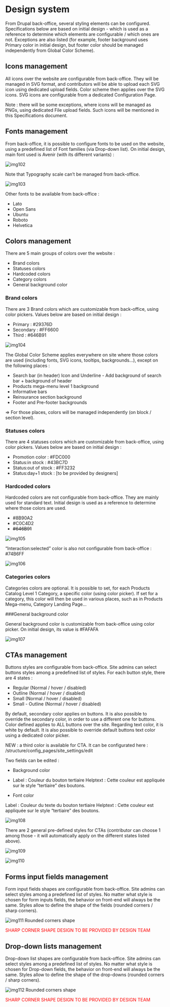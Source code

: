 # **Design system**

From Drupal back-office, several styling elements can be configured. Specifications below are based on initial design - which is used as a reference to determine which elements are configurable / which ones are not.
Exceptions are also listed (for example, footer background uses Primary color in initial design, but footer color should be managed independently from Global Color Scheme). 

## **Icons management**

All icons over the website are configurable from back-office. They will be managed in SVG format, and contributors will be able to upload each SVG icon using dedicated upload fields. Color scheme then applies over the SVG icons.
SVG icons are configurable from a dedicated Configuration Page. 

Note : there will be some exceptions, where icons will be managed as PNGs, using dedicated File upload fields. Such icons will be mentioned in this Specifications document. 

## **Fonts management**

From back-office, it is possible to configure fonts to be used on the website, using a predefined list of Font families (via Drop-down list). On initial design, main font used is Avenir (with its different variants) :

![img102](../img/img102.png)

Note that Typography scale can’t be managed from back-office.

![img103](../img/img103.png)

Other fonts to be available from back-office :

* Lato
* Open Sans
* Ubuntu
* Roboto
* Helvetica

## **Colors management**

There are 5 main groups of colors over the website : 

* Brand colors
* Statuses colors
* Hardcoded colors
* Category colors
* General background color

### Brand colors

There are 3 Brand colors which are customizable from back-office, using color pickers. Values below are based on initial design : 

* Primary : #29376D
* Secondary : #FF6600
* Third : #646B91

![img104](../img/img104.png)

The Global Color Scheme applies everywhere on site where those colors are used (including fonts, SVG icons, tooltips, backgrounds…), except on the following places :

* Search bar (in header) Icon and Underline - Add background of search bar + background of header
* Products mega-menu level 1 background 
* Informative bars 
* Reinsurance section background
* Footer and Pre-footer backgrounds 

=> For those places, colors will be managed independently (on block / section level). 
### Statuses colors

There are 4 statuses colors which are customizable from back-office, using color pickers. Values below are based on initial design :

* Promotion color : #FDC000
* Status:in stock : #43BC7D
* Status:out of stock : #FF3232
* Status:day+1 stock : [to be provided by designers]

### Hardcoded colors

Hardcoded colors are not configurable from back-office. They are mainly used for standard text. Initial design is used as a reference to determine where those colors are used.

* #8B90A2
* #C0C4D2
* <del>#646B91</del>

![img105](../img/img105.png)

“Interaction:selected” color is also not configurable from back-office : #74B6FF

![img106](../img/img106.png)

### Categories colors

Categories colors are optional. It is possible to set, for each Products Catalog Level 1 Category, a specific color (using color picker). If set for a category, this color will then be used in various places, such as in Products Mega-menu, Category Landing Page…

###General background color 

General background color is customizable from back-office using color picker. On initial design, its value is #FAFAFA

![img107](../img/img107.png)

## **CTAs management**

Buttons styles are configurable from back-office. Site admins can select buttons styles among a predefined list of styles. For each button style, there are 4 states :

* Regular (Normal / hover / disabled)
* Outline (Normal / hover / disabled)
* Small (Normal / hover / disabled)
* Small - Outline (Normal / hover / disabled)

By default, secondary color applies on buttons. It is also possible to override the secondary color, in order to use a different one for buttons. Color defined applies to ALL buttons over the site. 
Regarding text color, it is white by default. It is also possible to override default buttons text color using a dedicated color picker. 

NEW : a third color is available for CTA. It can be configurated here : /structure/config_pages/site_settings/edit

Two fields can be edited : 

* Background color
* Label : Couleur du bouton tertiaire
Helptext : Cette couleur est appliquée sur le style “tertiaire” des boutons.

* Font color

Label : Couleur du texte du bouton tertiaire
Helptext : Cette couleur est appliquée sur le style “tertiaire” des boutons.

![img108](../img/img108.png)

There are 2 general pre-defined styles for CTAs (contributor can choose 1 among those - it will automatically apply on the different states listed above). 

![img109](../img/img109.png)

![img110](../img/img110.png)

## **Forms input fields management**

Form input fields shapes are configurable from back-office. Site admins can select styles among a predefined list of styles. No matter what style is chosen for form inputs fields, the behavior on front-end will always be the same. Styles allow to define the shape of the fields (rounded corners / sharp corners).

![img111](../img/img111.png)
Rounded corners shape

<span style="color:red">SHARP CORNER SHAPE DESIGN TO BE PROVIDED BY DESIGN TEAM</span>

## **Drop-down lists management**

Drop-down list shapes are configurable from back-office. Site admins can select styles among a predefined list of styles. No matter what style is chosen for Drop-down fields, the behavior on front-end will always be the same. Styles allow to define the shape of the drop-downs (rounded corners / sharp corners).

![img112](../img/img112.png)
Rounded corners shape

<span style="color:red">SHARP CORNER SHAPE DESIGN TO BE PROVIDED BY DESIGN TEAM</span>


